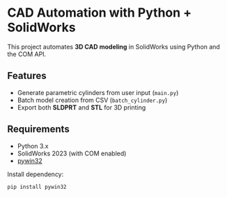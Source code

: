 # CAD Automation with Python + SolidWorks

This project automates **3D CAD modeling** in SolidWorks using Python and the COM API.

## Features
- Generate parametric cylinders from user input (`main.py`)
- Batch model creation from CSV (`batch_cylinder.py`)
- Export both **SLDPRT** and **STL** for 3D printing

## Requirements
- Python 3.x
- SolidWorks 2023 (with COM enabled)
- [pywin32](https://pypi.org/project/pywin32/)

Install dependency:
```bash
pip install pywin32
